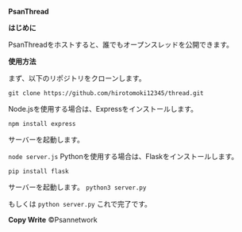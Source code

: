 **PsanThread**

**はじめに**

PsanThreadをホストすると、誰でもオープンスレッドを公開できます。

**使用方法**

まず、以下のリポジトリをクローンします。

```git clone https://github.com/hirotomoki12345/thread.git```

Node.jsを使用する場合は、Expressをインストールします。

```npm install express```

サーバーを起動します。

```node server.js```
Pythonを使用する場合は、Flaskをインストールします。

```pip install flask```

サーバーを起動します。
```python3 server.py```

もしくは
```python server.py```
これで完了です。

**Copy Write**
©Psannetwork
